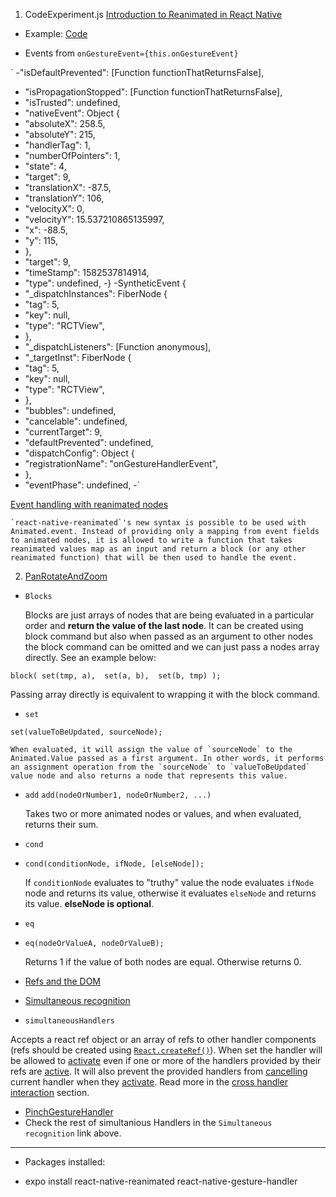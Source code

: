 

1. CodeExperiment.js
[Introduction to Reanimated in React Native
](https://www.youtube.com/watch?v=KnQ6xcVgJec&t=7s)

* Example: [Code](https://github.com/software-mansion/react-native-reanimated/blob/master/Example/code/index.js)

* Events from `onGestureEvent={this.onGestureEvent}`

`
-"isDefaultPrevented": [Function functionThatReturnsFalse],
-  "isPropagationStopped": [Function functionThatReturnsFalse],
-  "isTrusted": undefined,
-  "nativeEvent": Object {
-    "absoluteX": 258.5,
-    "absoluteY": 215,
-    "handlerTag": 1,
-    "numberOfPointers": 1,
-    "state": 4,
-    "target": 9,
-    "translationX": -87.5,
-    "translationY": 106,
-    "velocityX": 0,
-    "velocityY": 15.537210865135997,
-    "x": -88.5,
-    "y": 115,
-  },
-  "target": 9,
-  "timeStamp": 1582537814914,
-  "type": undefined,
-}
-SyntheticEvent {
-  "_dispatchInstances": FiberNode {
-    "tag": 5,
-    "key": null,
-    "type": "RCTView",
-  },
-  "_dispatchListeners": [Function anonymous],
-  "_targetInst": FiberNode {
-    "tag": 5,
-    "key": null,
-    "type": "RCTView",
-  },
-  "bubbles": undefined,
-  "cancelable": undefined,
-  "currentTarget": 9,
-  "defaultPrevented": undefined,
-  "dispatchConfig": Object {
-    "registrationName": "onGestureHandlerEvent",
-  },
-  "eventPhase": undefined,
-`

[Event handling with reanimated nodes](https://github.com/software-mansion/react-native-reanimated/blob/master/docs/pages/10.event.md)

    `react-native-reanimated`'s new syntax is possible to be used with Animated.event. Instead of providing only a mapping from event fields to animated nodes, it is allowed to write a function that takes reanimated values map as an input and return a block (or any other reanimated function) that will be then used to handle the event.


2. [PanRotateAndZoom](https://github.com/software-mansion/react-native-reanimated/blob/master/Example/PanRotateAndZoom/index.js)

- `Blocks`

    Blocks are just arrays of nodes that are being evaluated in a particular order and **return the value of the last node**. It can be created using block command but also when passed as an argument to other nodes the block command can be omitted and we can just pass a nodes array directly. See an example below:

`block(
  set(tmp, a), 
  set(a, b), 
  set(b, tmp)
);`

Passing array directly is equivalent to wrapping it with the block command.

- `set`
    
`set(valueToBeUpdated, sourceNode);`
   
    When evaluated, it will assign the value of `sourceNode` to the Animated.Value passed as a first argument. In other words, it performs an assignment operation from the `sourceNode` to `valueToBeUpdated` value node and also returns a node that represents this value.

- `add`
`add(nodeOrNumber1, nodeOrNumber2, ...)`
   
    Takes two or more animated nodes or values, and when evaluated, returns their sum.

- `cond`
- `cond(conditionNode, ifNode, [elseNode]);`
    
    If `conditionNode` evaluates to "truthy" value the node evaluates `ifNode` node and returns its value, otherwise it evaluates `elseNode` and returns its value. **elseNode is optional**.

- `eq`
- `eq(nodeOrValueA, nodeOrValueB);`
    
    Returns 1 if the value of both nodes are equal. Otherwise returns 0.

- [Refs and the DOM](https://reactjs.org/docs/refs-and-the-dom.html)
- [Simultaneous recognition](https://github.com/software-mansion/react-native-gesture-handler/blob/master/docs/interactions.md)

- `simultaneousHandlers`

Accepts a react ref object or an array of refs to other handler components (refs should be created using [`React.createRef()`](https://reactjs.org/docs/refs-and-the-dom.html)). When set the handler will be allowed to [activate](state.md#active) even if one or more of the handlers provided by their refs are [active](state.md#active). It will also prevent the provided handlers from [cancelling](state.md#cancelled) current handler when they [activate](state.md#active). Read more in the [cross handler interaction](interactions.md#simultaneous-recognition) section.

- [PinchGestureHandler](https://github.com/software-mansion/react-native-gesture-handler/blob/master/docs/handler-pinch.md)
- Check the rest of simultanious Handlers in the `Simultaneous recognition` link above.



--------------------
* Packages installed:
- expo install react-native-reanimated react-native-gesture-handler